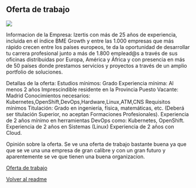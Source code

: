 ## Oferta de trabajo

![](https://multimedia.infojobs.net/api/v1/tenants/c7e2b9c1-8480-43b0-ad9e-000c17aa2cbb/domains/718302b6-5343-43d3-a8a3-829dc3da0893/buckets/6f3ab1cc-5920-4f4e-b131-46a4587a0e1f/images/2b/2b6b30fe-6f71-43d2-8d3c-ed6882e5c832?rule=largeDevice155)

Informacion de la Empresa:
Izertis con más de 25 años de experiencia, incluida en el índice BME Growth y entre las 1.000 empresas que más rápido crecen entre los países europeos, te da la oportunidad de desarrollar tu carrera profesional junto a más de 1.800 emplead@s a través de sus oficinas distribuidas por Europa, América y África y con presencia en más de 50 países donde prestamos servicios y proyectos a través de un amplio portfolio de soluciones.

Detallas de la oferta:
Estudios mínimos:
Grado
Experiencia mínima:
Al menos 2 años
Imprescindible residente en la Provincia Puesto Vacante: Madrid
Conocimientos necesarios:
Kubernetes,OpenShift,DevOps,Hardware,Linux,ATM,CNS
Requisitos mínimos
Titulación: Grado en ingeniería, física, matemáticas, etc. (Deberá ser titulación Superior, no aceptan Formaciones Profesionales).
Experiencia de 2 años mínimo en herramientas DevOps como: Kubernetes, OpenShift.
Experiencia de 2 años en Sistemas (Linux)
Experiencia de 2 años con Cloud.
 
Opinión sobre la oferta.
Se ve una oferta de trabajo bastante buena ya que que se ve una una empresa de gran calibre y con un gran futuro y aparentemente se ve que tienen una buena organizacion.

[Oferta de trabajo](https://www.infojobs.net/madrid/devops/of-icf5d6109d6410ea7cc11d8c9cf489e?applicationOrigin=search-new&page=1&sortBy=RELEVANCE)

[Volver al readme](./README.md) 
